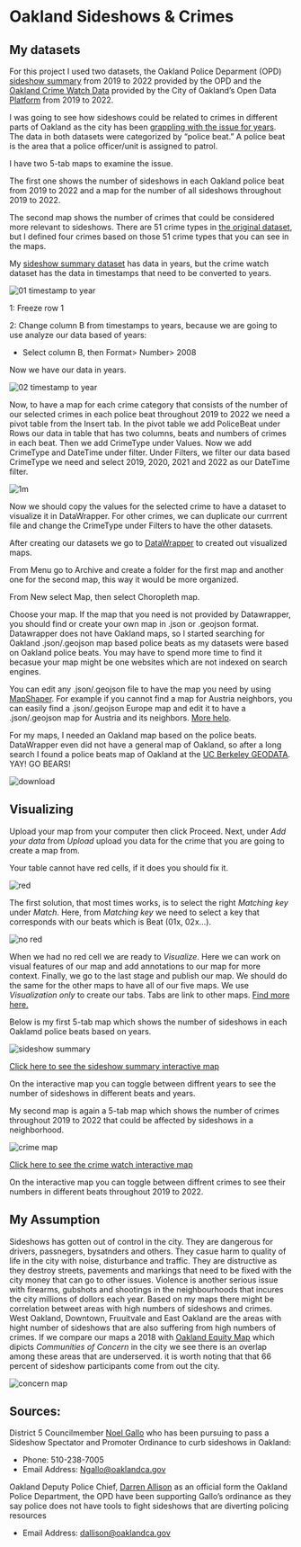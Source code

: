 # Oakland Sideshows & Crimes

## My datasets
For this project I used two datasets, the Oakland Police Deparment (OPD) [sideshow summary](https://nextrequestdev.s3.amazonaws.com/oaklandca/22-7316/99EAA1E3C350C4FB.xlsx?response-content-disposition=attachment%3B%20filename%3D%22Sideshow%20Summary%202019%20-%2030Nov2022_Disp%20Calls.xlsx%22&X-Amz-Algorithm=AWS4-HMAC-SHA256&X-Amz-Credential=AKIAW2Y7QEIAQAROH3WX%2F20230503%2Fus-east-1%2Fs3%2Faws4_request&X-Amz-Date=20230503T071334Z&X-Amz-Expires=1000&X-Amz-SignedHeaders=host&X-Amz-Signature=7e78a2deefc2a78e69e9b86dab0965433405340cf5143979ef5ed8c5b3e7b8f9) from 2019 to 2022 provided by the OPD and the [Oakland Crime Watch Data](https://data.oaklandca.gov/) provided by the City of Oakland’s Open Data [Platform](https://data.oaklandca.gov/) from 2019 to 2022.

I was going to see how sideshows could be related to crimes in different parts of Oakland as the city has been [grappling with the issue for years](https://oaklandnorth.net/2023/04/18/oakland-sideshows-council-crackdown/). The data in both datasets were categorized by “police beat.” A police beat is the area that a police officer/unit is assigned to patrol.

I have two 5-tab maps to examine the issue.

The first one shows the number of sideshows in each Oakland police beat from 2019 to 2022 and a map for the number of all sideshows throughout 2019 to 2022.

The second map shows the number of crimes that could be considered more relevant to sideshows. There are 51 crime types in [the original dataset](https://docs.google.com/spreadsheets/d/1jQXQ_xcd5Hln31OIjg_pB3p0KmEcI0AfJx7fnDxb_Ko/edit?usp=sharing), but I defined four crimes based on those 51 crime types that you can see in the maps.


My [sideshow summary dataset](https://docs.google.com/spreadsheets/d/1s1PkapY1sFnBbris3Y1k7aVVWkAh70AZ/edit?usp=sharing&ouid=109047557314096833567&rtpof=true&sd=true) has data in years, but the crime watch dataset has the data in timestamps that need to be converted to years. 

![01 timestamp to year](https://user-images.githubusercontent.com/78078218/235860192-3d8dc86a-35ad-4d1b-bb84-c173d41e6101.png)

1: Freeze row 1

2: Change column B from timestamps to years, because we are going to use analyze our data based of years:

- Select column B, then Format> Number> 2008

Now we have our data in years.

![02 timestamp to year](https://user-images.githubusercontent.com/78078218/235860409-3279cb3c-9219-42c3-8ad3-93df5f32e67b.png)

Now, to have a map for each crime category that consists of the number of our selected crimes in each police beat throughout 2019 to 2022 we need a pivot table from the Insert tab. In the pivot table we add PoliceBeat under Rows our data in table that has two columns, beats and numbers of crimes in each beat. Then we add CrimeType under Values. Now we add CrimeType and DateTime under filter. Under Filters, we filter our data based CrimeType we need and select 2019, 2020, 2021 and 2022 as our DateTime filter.

![1m](https://user-images.githubusercontent.com/78078218/235867731-2f694291-02f9-4cd9-8ef2-44fddef9ed1e.JPG)


Now we should copy the values for the selected crime to have a dataset to visualize it in DataWrapper. For other crimes, we can duplicate our currrent file and change the CrimeType under Filters to have the other datasets.

After creating our datasets we go to [DataWrapper](https://www.datawrapper.de/) to created out visualized maps.

From Menu go to Archive and create a folder for the first map and another one for the second map, this way it would be more organized.

From New select Map, then select Choropleth map. 

Choose your map. If the map that you need is not provided by Datawrapper, you should find or create your own map in .json or .geojson format. Datawrapper does not have Oakland maps, so I started searching for Oakland .json/.geojson map based police beats as my datasets were based on Oakland police beats. You may have to spend more time to find it becasue your map might be one websites which are not indexed on search engines.

You can edit any .json/.geojson file to have the map you need by using [MapShaper](https://mapshaper.org/). For example if you cannot find a map for Austria neighbors, you can easily find a .json/.geojson Europe map and edit it to have a .json/.geojson map for Austria and its neighbors. [More help](https://academy.datawrapper.de/article/145-how-to-upload-your-own-map).

For my maps, I needed an Oakland map based on the police beats. DataWrapper even did not have a general map of Oakland, so after a long search I found a police beats map of Oakland at the [UC Berkeley GEODATA](https://geodata.lib.berkeley.edu/catalog/ark28722-s71s46). YAY! GO BEARS!

![download](https://user-images.githubusercontent.com/78078218/235873765-46bd524f-06a8-4ca1-ad88-c53845b31134.jpeg)

## Visualizing

Upload your map from your computer then click Proceed. Next, under *Add your data* from *Upload* upload you data for the crime that you are going to create a map from.

Your table cannot have red cells, if it does you should fix it. 

![red](https://user-images.githubusercontent.com/78078218/235876094-331bc14b-bdc2-430d-a06d-b03e6e955b9c.JPG)

The first solution, that most times works, is to select the right *Matching key* under *Match*. Here, from *Matching key* we need to select a key that corresponds with our beats which is Beat (01x, 02x...).

![no red](https://user-images.githubusercontent.com/78078218/235877710-f21df77f-dbd6-4770-a61a-7b619b0da5dc.JPG)

When we had no red cell we are ready to *Visualize*. Here we can work on visual features of our map and add annotations to our map for more context. Finally, we go to the last stage and publish our map. We should do the same for the other maps to have all of our five maps. We use *Visualization only* to create our tabs. Tabs are link to other maps. [Find more here.](https://academy.datawrapper.de/article/305-how-to-add-tabs-and-drop-downs)

Below is my first 5-tab map which shows the number of sideshows in each Oaklamd police beats based on years.

![sideshow summary](https://user-images.githubusercontent.com/78078218/235881080-d3776862-3e7d-4e6c-87c1-8be0efe3c3e8.JPG)

[Click here to see the sideshow summary interactive map](https://www.datawrapper.de/_/PYga3/)

On the interactive map you can toggle between diffrent years to see the number of sideshows in different beats and years.

My second map is again a 5-tab map which shows the number of crimes throughout 2019 to 2022 that could be affected by sideshows in a neighborhood.

![crime map](https://user-images.githubusercontent.com/78078218/235882511-c1ea865d-a200-40b8-86fb-b3f1634baab2.JPG)

[Click here to see the crime watch interactive map](https://www.datawrapper.de/_/FA3lT/)

On the interactive map you can toggle between diffrent crimes to see their numbers in different beats throughout 2019 to 2022.

## My Assumption 

Sideshows has gotten out of control in the city. They are dangerous for drivers, passnegers, bysatnders and others. They casue harm to quality of life in the city with noise, disturbance and traffic. They are distructive as they destroy streets, pavements and markings that need to be fixed with the city money that can go to other issues. Violence is another serious issue with firearms, gubshots and shootings in the neighbourhoods that incures the city millions of dollors each year. Based on my maps there might be correlation betweet areas with high numbers of sideshows and crimes. West Oakland, Downtown, Fruuitvale and East Oakland are the areas with hight number of sideshows that are also suffering from high numbers of crimes. If we compare our maps a 2018 with [Oakland Equity Map](https://www.arcgis.com/apps/mapviewer/index.html?webmap=1ff09a9d0ccb49c29c9df8c8c1b12bf3) which dipicts *Communities of Concern* in the city we see there is an overlap among these areas that are underserved. it is worth noting that that 66 percent of sideshow participants come from out the city.  

![concern map](https://user-images.githubusercontent.com/78078218/235893880-1b46f348-4077-48bf-ad9c-a8a4565cecba.JPG)



## Sources: 
District 5 Councilmember [Noel Gallo](https://www.oaklandca.gov/officials/noel-gallo) who has been pursuing to pass a Sideshow Spectator and Promoter Ordinance to curb sideshows in Oakland:
- Phone: 510-238-7005
- Email Address: [Ngallo@oaklandca.gov](Ngallo@oaklandca.gov)

Oakland Deputy Police Chief, [Darren Allison](https://www.oaklandca.gov/staff/darren-allison) as an official form the Oakland Police Department, the OPD have been supporting Gallo’s ordinance as they say police does not have tools to fight sideshows that are diverting policing resources
- Email Address: [dallison@oaklandca.gov](dallison@oaklandca.gov) 


